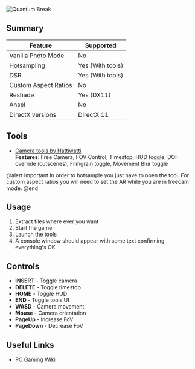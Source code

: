 ![Quantum Break](\Images\Quantum_Break.png "Shot by Phoenix")

## Summary

Feature | Supported
--|--
Vanilla Photo Mode | No
Hotsampling | Yes (With tools)
DSR | Yes (With tools)
Custom Aspect Ratios | No
Reshade | Yes (DX11)
Ansel | No
DirectX versions | DirectX 11
 
## Tools

* [Camera tools by Hattiwatti](https://mega.nz/#!0No22IYR!37V0-YwTXNfpWoPg-OnSXiSmQ5n3l50OvyR3kksDb8c)  
**Features**: Free Camera, FOV Control, Timestop, HUD toggle, DOF override (cutscenes), Filmgrain toggle, Movement Blur toggle

@alert Important 
In order to hotsample you just have to open the tool.
For custom aspect ratios you will need to set the AR while you are in freecam mode.
@end

## Usage

1. Extract files where ever you want
2. Start the game
3. Launch the tools
4. A console window should appear with some text confirming everything's OK

## Controls

- **INSERT** - Toggle camera
- **DELETE** - Toggle timestop
- **HOME** - Toggle HUD
- **END** - Toggle tools UI
- **WASD** - Camera movement
- **Mouse** - Camera orientation
- **PageUp** - Increase FoV
- **PageDown** - Decrease FoV

## Useful Links

* [PC Gaming Wiki](https://pcgamingwiki.com/wiki/Quantum_Break)